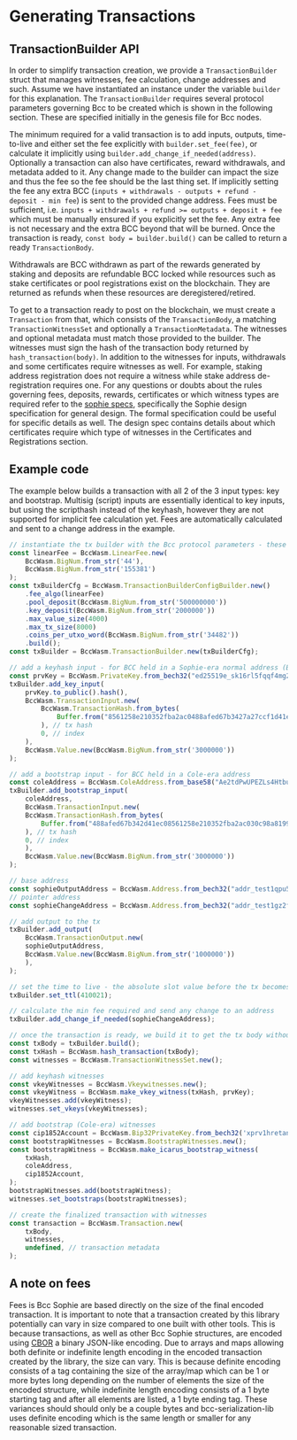 # Generating Transactions

## TransactionBuilder API

In order to simplify transaction creation, we provide a `TransactionBuilder` struct that manages witnesses, fee calculation, change addresses and such. Assume we have instantiated an instance under the variable `builder` for this explanation. The `TransactionBuilder` requires several protocol parameters governing Bcc to be created which is shown in the following section. These are specified initially in the genesis file for Bcc nodes.

The minimum required for a valid transaction is to add inputs, outputs, time-to-live and either set the fee explicitly with `builder.set_fee(fee)`, or calculate it implicitly using `builder.add_change_if_needed(address)`.
Optionally a transaction can also have certificates, reward withdrawals, and metadata added to it.
Any change made to the builder can impact the size and thus the fee so the fee should be the last thing set.
If implicitly setting the fee any extra BCC (`inputs + withdrawals - outputs + refund - deposit - min fee`) is sent to the provided change address.
Fees must be sufficient, i.e. `inputs + withdrawals + refund >= outputs + deposit + fee` which must be manually ensured if you explicitly set the fee. Any extra fee is not necessary and the extra BCC beyond that will be burned.
Once the transaction is ready, `const body = builder.build()` can be called to return a ready `TransactionBody`.

Withdrawals are BCC withdrawn as part of the rewards generated by staking and deposits are refundable BCC locked while resources such as stake certificates or pool registrations exist on the blockchain. They are returned as refunds when these resources are deregistered/retired.

To get to a transaction ready to post on the blockchain, we must create a `Transaction` from that, which consists of the `TransactionBody`, a matching `TransactionWitnessSet` and optionally a `TransactionMetadata`.
The witnesses and optional metadata must match those provided to the builder. The witnesses must sign the hash of the transaction body returned by `hash_transaction(body)`. In addition to the witnesses for inputs, withdrawals and some certificates require witnesses as well. For example, staking address registration does not require a witness while stake address de-registration requires one. For any questions or doubts about the rules governing fees, deposits, rewards, certificates or which witness types are required refer to the [sophie specs](https://github.com/The-Blockchain-Company/bcc-ledger-specs#bcc-ledger), specifically the Sophie design specification for general design. The formal specification could be useful for specific details as well. The design spec contains details about which certificates require which type of witnesses in the Certificates and Registrations section.

## Example code

The example below builds a transaction with all 2 of the 3 input types: key and bootstrap.
Multisig (script) inputs are essentially identical to key inputs, but using the scripthash instead of the keyhash, however they are not supported for implicit fee calculation yet.
Fees are automatically calculated and sent to a change address in the example.


```javascript
// instantiate the tx builder with the Bcc protocol parameters - these may change later on
const linearFee = BccWasm.LinearFee.new(
    BccWasm.BigNum.from_str('44'),
    BccWasm.BigNum.from_str('155381')
);
const txBuilderCfg = BccWasm.TransactionBuilderConfigBuilder.new()
    .fee_algo(linearFee)
    .pool_deposit(BccWasm.BigNum.from_str('500000000'))
    .key_deposit(BccWasm.BigNum.from_str('2000000'))
    .max_value_size(4000)
    .max_tx_size(8000)
    .coins_per_utxo_word(BccWasm.BigNum.from_str('34482'))
    .build();
const txBuilder = BccWasm.TransactionBuilder.new(txBuilderCfg);

// add a keyhash input - for BCC held in a Sophie-era normal address (Base, Enterprise, Pointer)
const prvKey = BccWasm.PrivateKey.from_bech32("ed25519e_sk16rl5fqqf4mg27syjzjrq8h3vq44jnnv52mvyzdttldszjj7a64xtmjwgjtfy25lu0xmv40306lj9pcqpa6slry9eh3mtlqvfjz93vuq0grl80");
txBuilder.add_key_input(
    prvKey.to_public().hash(),
    BccWasm.TransactionInput.new(
        BccWasm.TransactionHash.from_bytes(
            Buffer.from("8561258e210352fba2ac0488afed67b3427a27ccf1d41ec030c98a8199bc22ec", "hex")
        ), // tx hash
        0, // index
    ),
    BccWasm.Value.new(BccWasm.BigNum.from_str('3000000'))
);

// add a bootstrap input - for BCC held in a Cole-era address
const coleAddress = BccWasm.ColeAddress.from_base58("Ae2tdPwUPEZLs4HtbuNey7tK4hTKrwNwYtGqp7bDfCy2WdR3P6735W5Yfpe");
txBuilder.add_bootstrap_input(
    coleAddress,
    BccWasm.TransactionInput.new(
    BccWasm.TransactionHash.from_bytes(
        Buffer.from("488afed67b342d41ec08561258e210352fba2ac030c98a8199bc22ec7a27ccf1", "hex"),
    ), // tx hash
    0, // index
    ),
    BccWasm.Value.new(BccWasm.BigNum.from_str('3000000'))
);

// base address
const sophieOutputAddress = BccWasm.Address.from_bech32("addr_test1qpu5vlrf4xkxv2qpwngf6cjhtw542ayty80v8dyr49rf5ewvxwdrt70qlcpeeagscasafhffqsxy36t90ldv06wqrk2qum8x5w");
// pointer address
const sophieChangeAddress = BccWasm.Address.from_bech32("addr_test1gz2fxv2umyhttkxyxp8x0dlpdt3k6cwng5pxj3jhsydzerspqgpsqe70et");

// add output to the tx
txBuilder.add_output(
    BccWasm.TransactionOutput.new(
    sophieOutputAddress,
    BccWasm.Value.new(BccWasm.BigNum.from_str('1000000'))    
    ),
);

// set the time to live - the absolute slot value before the tx becomes invalid
txBuilder.set_ttl(410021);

// calculate the min fee required and send any change to an address
txBuilder.add_change_if_needed(sophieChangeAddress);

// once the transaction is ready, we build it to get the tx body without witnesses
const txBody = txBuilder.build();
const txHash = BccWasm.hash_transaction(txBody);
const witnesses = BccWasm.TransactionWitnessSet.new();

// add keyhash witnesses
const vkeyWitnesses = BccWasm.Vkeywitnesses.new();
const vkeyWitness = BccWasm.make_vkey_witness(txHash, prvKey);
vkeyWitnesses.add(vkeyWitness);
witnesses.set_vkeys(vkeyWitnesses);

// add bootstrap (Cole-era) witnesses
const cip1852Account = BccWasm.Bip32PrivateKey.from_bech32('xprv1hretan5mml3tq2p0twkhq4tz4jvka7m2l94kfr6yghkyfar6m9wppc7h9unw6p65y23kakzct3695rs32z7vaw3r2lg9scmfj8ec5du3ufydu5yuquxcz24jlkjhsc9vsa4ufzge9s00fn398svhacse5su2awrw');
const bootstrapWitnesses = BccWasm.BootstrapWitnesses.new();
const bootstrapWitness = BccWasm.make_icarus_bootstrap_witness(
    txHash,
    coleAddress,
    cip1852Account,
);
bootstrapWitnesses.add(bootstrapWitness);
witnesses.set_bootstraps(bootstrapWitnesses);

// create the finalized transaction with witnesses
const transaction = BccWasm.Transaction.new(
    txBody,
    witnesses,
    undefined, // transaction metadata
);
```

## A note on fees

Fees is Bcc Sophie are based directly on the size of the final encoded transaction. It is important to note that a transaction created by this library potentially can vary in size compared to one built with other tools. This is because transactions, as well as other Bcc Sophie structures, are encoded using [CBOR](https://cbor.io/) a binary JSON-like encoding. Due to arrays and maps allowing both definite or indefinite length encoding in the encoded transaction created by the library, the size can vary. This is because definite encoding consists of a tag containing the size of the array/map which can be 1 or more bytes long depending on the number of elements the size of the encoded structure, while indefinite length encoding consists of a 1 byte starting tag and after all elements are listed, a 1 byte ending tag. These variances should should only be a couple bytes and bcc-serialization-lib uses definite encoding which is the same length or smaller for any reasonable sized transaction.
